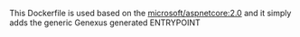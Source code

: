 This Dockerfile is used based on the [microsoft/aspnetcore:2.0](https://hub.docker.com/r/microsoft/aspnetcore/) and it simply adds the generic Genexus generated ENTRYPOINT
